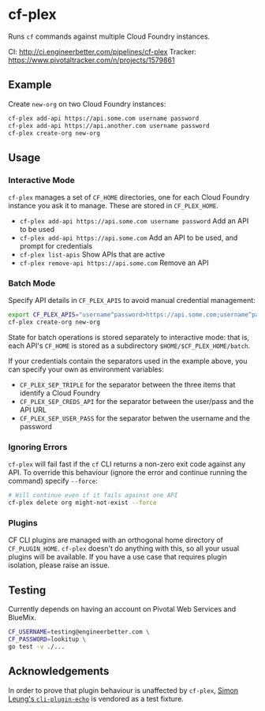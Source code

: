 # cf-plex

Runs `cf` commands against multiple Cloud Foundry instances.

CI: http://ci.engineerbetter.com/pipelines/cf-plex
Tracker: https://www.pivotaltracker.com/n/projects/1579861

## Example

Create `new-org` on two Cloud Foundry instances:

```bash
cf-plex add-api https://api.some.com username password
cf-plex add-api https://api.another.com username password
cf-plex create-org new-org
```

## Usage

### Interactive Mode

`cf-plex` manages a set of `CF_HOME` directories, one for each Cloud Foundry instance you ask it to manage. These are stored in `CF_PLEX_HOME`.

* `cf-plex add-api https://api.some.com username password` Add an API to be used
* `cf-plex add-api https://api.some.com` Add an API to be used, and prompt for credentials
* `cf-plex list-apis` Show APIs that are active
* `cf-plex remove-api https://api.some.com` Remove an API

### Batch Mode

Specify API details in `CF_PLEX_APIS` to avoid manual credential management:

```bash
export CF_PLEX_APIS="username^password>https://api.some.com;username^password>https://api.another.com"
cf-plex create-org new-org
```

State for batch operations is stored separately to interactive mode: that is, each API's `CF_HOME` is stored as a subdirectory `$HOME/$CF_PLEX_HOME/batch`. 

If your credentials contain the separators used in the example above, you can specify your own as environment variables:

* `CF_PLEX_SEP_TRIPLE` for the separator between the three items that identify a Cloud Foundry
* `CF_PLEX_SEP_CREDS_API` for the separator between the user/pass and the API URL
* `CF_PLEX_SEP_USER_PASS` for the separator betwen the username and the password

### Ignoring Errors

`cf-plex` will fail fast if the `cf` CLI returns a non-zero exit code against any API. To override this behaviour (ignore the error and continue running the command) specify `--force`:

```bash
# Will continue even if it fails against one API
cf-plex delete org might-not-exist --force
```

### Plugins

CF CLI plugins are managed with an orthogonal home directory of `CF_PLUGIN_HOME`. `cf-plex` doesn't do anything with this, so all your usual plugins will be available. If you have a use case that requires plugin isolation, please raise an issue.

## Testing

Currently depends on having an account on Pivotal Web Services and BlueMix.

```bash
CF_USERNAME=testing@engineerbetter.com \
CF_PASSWORD=lookitup \
go test -v ./...
```

## Acknowledgements

In order to prove that plugin behaviour is unaffected by `cf-plex`, [Simon Leung's `cli-plugin-echo`](https://github.com/simonleung8/cli-plugin-echo) is vendored as a test fixture. 